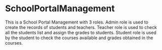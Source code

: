# SchoolPortalManagement
This is a School Portal Management with 3 roles.
Admin role is used to create the records of students and teachers.
Teacher role is used to check all the students list and assign the grades to students.
Student role is used by the student to check the courses available and grades obtained in the courses.
